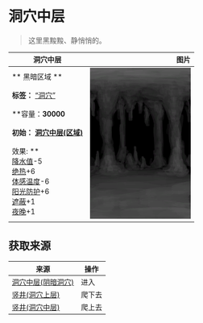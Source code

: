 # 洞穴中层  
> 这里黑黢黢、静悄悄的。  
  
  洞穴中层  |   图片   
 ----  |  ----:   
 ** 黑暗区域 **<br><br>**标签：**	[“洞穴”](tag_Cave.md)<br><br>**容量：**30000<br><br>**初始：**	[洞穴中层(区域)](MidChamber.md)<br><br>** 效果: **<br>[降水值](RainValue.md)-5<br>[绝热](InsulationHeat.md)+6<br>[体感温度](TemperaturePerceived.md)-6<br>[阳光防护](SunProtection.md)+6<br>[遮蔽](Sheltered.md)+1<br>[夜晚](IsNight.md)+1  |  <img decoding="async" src="Sprite/CaveChamber.png" href="a.md" style="max-width:300px;max-height:300px;">   
  
## 获取来源  
来源  |  操作  
----  |  ----  
[洞穴中层(阴暗洞穴)](DarkChamberCaveExit.md)  |  进入  
[竖井(洞穴上层)](ShaftHighChamberToMidChamber.md)  |  爬下去  
[竖井(洞穴中层)](ShaftLowChamberToMidChamber.md)  |  爬上去  

